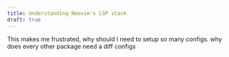 ```yaml
---
title: Understanding Neovim's LSP stack
draft: true
---
```

This makes me frustrated, why should I need to setup so many configs. why does every other package need a diff configs
